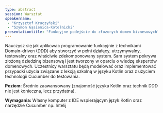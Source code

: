 ```yaml
---
type: abstract
session: Warsztat
speakername: 
 - "Krzysztof Kruczyński"
 - "Szymon Gąsienica-Kotelnicki"
presentationtitle: "Funkcyjne podejście do złożonych domen biznesowych"
---
```


Nauczysz się jak aplikować programowanie funkcyjnie z technikami Domain-driven (DDD) aby stworzyć w pełni działący, utrzymywalny, testowalny oraz właściwie zdekomponowany system. Sam system pokrywa złożoną dziedzinę bizensową i jest tworzony w oparciu o wiedzę ekspertów domenowych. Uczestnicy warsztatu będą modelować oraz implementować przypadki użycia związane z lekcją szkolną w języku Kotlin oraz z użyciem technologii Cucumber do testowania.

<b>Poziom:</b>
Średnio zaawansowany (znajomość języka Kotlin oraz technik DDD nie jest konieczna, lecz przydatna).

<b>Wymagania:</b>
Własny komputer z IDE wspierającym język Kotlin oraz narzędzie Cucumber np. Intelij
